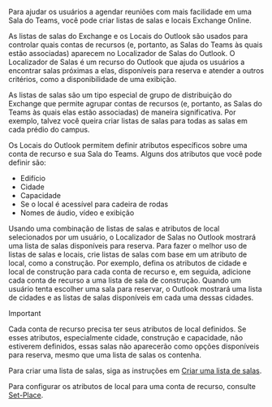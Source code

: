 
Para ajudar os usuários a agendar reuniões com mais facilidade em uma Sala do Teams, você pode criar listas de salas e locais Exchange Online. 

As listas de salas do Exchange e os Locais do Outlook são usados para controlar quais contas de recursos (e, portanto, as Salas do Teams às quais estão associadas) aparecem no Localizador de Salas do Outlook. O Localizador de Salas é um recurso do Outlook que ajuda os usuários a encontrar salas próximas a elas, disponíveis para reserva e atender a outros critérios, como a disponibilidade de uma exibição.

As listas de salas são um tipo especial de grupo de distribuição do Exchange que permite agrupar contas de recursos (e, portanto, as Salas do Teams às quais elas estão associadas) de maneira significativa. Por exemplo, talvez você queira criar listas de salas para todas as salas em cada prédio do campus.

Os Locais do Outlook permitem definir atributos específicos sobre uma conta de recurso e sua Sala do Teams. Alguns dos atributos que você pode definir são:

- Edifício
- Cidade
- Capacidade
- Se o local é acessível para cadeira de rodas
- Nomes de áudio, vídeo e exibição

Usando uma combinação de listas de salas e atributos de local selecionados por um usuário, o Localizador de Salas no Outlook mostrará uma lista de salas disponíveis para reserva. Para fazer o melhor uso de listas de salas e locais, crie listas de salas com base em um atributo de local, como a construção. Por exemplo, defina os atributos de cidade e local de construção para cada conta de recurso e, em seguida, adicione cada conta de recurso a uma lista de sala de construção. Quando um usuário tenta escolher uma sala para reservar, o Outlook mostrará uma lista de cidades e as listas de salas disponíveis em cada uma dessas cidades.

> [!IMPORTANT]
> Cada conta de recurso precisa ter seus atributos de local definidos. Se esses atributos, especialmente cidade, construção e capacidade, não estiverem definidos, essas salas não aparecerão como opções disponíveis para reserva, mesmo que uma lista de salas os contenha.

Para criar uma lista de salas, siga as instruções em [Criar uma lista de salas](/exchange/recipients/room-mailboxes?view=exchserver-2019&preserve-view=true#create-a-room-list).

Para configurar os atributos de local para uma conta de recurso, consulte [Set-Place](/powershell/module/exchange/set-place).
